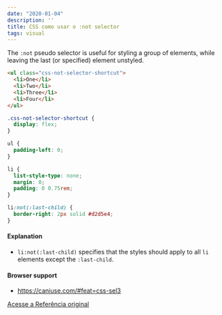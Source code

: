 ```yaml
---
date: "2020-01-04"
description: ''
title: CSS como usar o :not selector
tags: visual
---
```


The `:not` pseudo selector is useful for styling a group of elements, while leaving the last (or specified) element unstyled.

```html
<ul class="css-not-selector-shortcut">
  <li>One</li>
  <li>Two</li>
  <li>Three</li>
  <li>Four</li>
</ul>
```

```css
.css-not-selector-shortcut {
  display: flex;
}

ul {
  padding-left: 0;
}

li {
  list-style-type: none;
  margin: 0;
  padding: 0 0.75rem;
}

li:not(:last-child) {
  border-right: 2px solid #d2d5e4;
}
```

#### Explanation

- `li:not(:last-child)` specifies that the styles should apply to all `li` elements except the `:last-child`.

#### Browser support

- https://caniuse.com/#feat=css-sel3

[Acesse a Referência original](http://github.com/30-seconds/)

